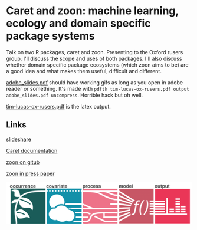 Caret and zoon: machine learning, ecology and domain specific package systems
===============================================================================

Talk on two R packages, caret and zoon. 
Presenting to the Oxford rusers group. 
I'll discuss the scope and uses of both packages. 
I'll also discuss whether domain specific package ecosystems (which zoon aims to be) are a good idea and what makes them useful, difficult and different.

[adobe_slides.pdf](adobe_slides.pdf) should have working gifs as long as you open in adobe reader or something.
It's made with `pdftk tim-lucas-ox-rusers.pdf output adobe_slides.pdf uncompress`.
Horrible hack but oh well.

[tim-lucas-ox-rusers.pdf](tim-lucas-ox-rusers.pdf) is the latex output.


Links 
------

[slideshare](https://www.slideshare.net/timcdlucas/caret-and-zoon-machine-learning-ecology-and-domain-specific-package-systems)	

[Caret documentation](https://topepo.github.io/caret/index.html)

[zoon on gitub](https://github.com/zoonproject/zoon)

[zoon in press paper](https://github.com/zoonproject/zoon_app_paper)



![Zoon workflow](diagrams.png)

